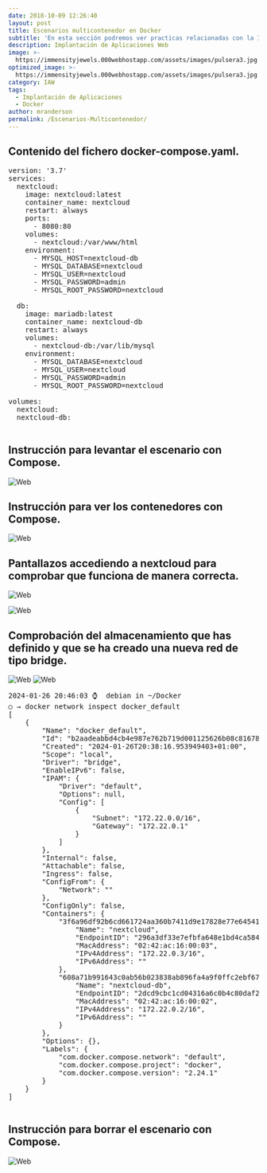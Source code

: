 ```yaml
---
date: 2018-10-09 12:26:40
layout: post
title: Escenarios multicontenedor en Docker
subtitle: 'En esta sección podremos ver practicas relacionadas con la Implantación de Aplicaciones Web'
description: Implantación de Aplicaciones Web
image: >-
  https://immensityjewels.000webhostapp.com/assets/images/pulsera3.jpg
optimized_image: >-
  https://immensityjewels.000webhostapp.com/assets/images/pulsera3.jpg
category: IAW
tags:
  - Implantación de Aplicaciones
  - Docker
author: mranderson
permalink: /Escenarios-Multicontenedor/
---
```


##    Contenido del fichero docker-compose.yaml.
    
<pre>
version: '3.7'
services:
  nextcloud:
    image: nextcloud:latest
    container_name: nextcloud
    restart: always
    ports:
      - 8080:80
    volumes:
      - nextcloud:/var/www/html
    environment:
      - MYSQL_HOST=nextcloud-db
      - MYSQL_DATABASE=nextcloud
      - MYSQL_USER=nextcloud
      - MYSQL_PASSWORD=admin
      - MYSQL_ROOT_PASSWORD=nextcloud

  db:
    image: mariadb:latest
    container_name: nextcloud-db
    restart: always
    volumes:
      - nextcloud-db:/var/lib/mysql
    environment:
      - MYSQL_DATABASE=nextcloud
      - MYSQL_USER=nextcloud
      - MYSQL_PASSWORD=admin
      - MYSQL_ROOT_PASSWORD=nextcloud

volumes:
  nextcloud:
  nextcloud-db:

</pre>

## Instrucción para levantar el escenario con Compose.

![Web](/assets/img/uploads/254.jpg)

##    Instrucción para ver los contenedores con Compose.

![Web](/assets/img/uploads/254.jpg)
   

##  Pantallazos accediendo a nextcloud para comprobar que funciona de manera correcta.

![Web](/assets/img/uploads/254.jpg)

![Web](/assets/img/uploads/254.jpg)

##  Comprobación del almacenamiento que has definido y que se ha creado una nueva red de tipo bridge.

![Web](/assets/img/uploads/254.jpg)
![Web](/assets/img/uploads/254.jpg)

     
<pre>
2024-01-26 20:46:03 ⌚  debian in ~/Docker
○ → docker network inspect docker_default
[
    {
        "Name": "docker_default",
        "Id": "b2aadeabbd4cb4e987e762b719d001125626b08c81678816c754b9880f73d1e1",
        "Created": "2024-01-26T20:38:16.953949403+01:00",
        "Scope": "local",
        "Driver": "bridge",
        "EnableIPv6": false,
        "IPAM": {
            "Driver": "default",
            "Options": null,
            "Config": [
                {
                    "Subnet": "172.22.0.0/16",
                    "Gateway": "172.22.0.1"
                }
            ]
        },
        "Internal": false,
        "Attachable": false,
        "Ingress": false,
        "ConfigFrom": {
            "Network": ""
        },
        "ConfigOnly": false,
        "Containers": {
            "3f6a96df92b6cd661724aa360b7411d9e17828e77e64541c2fd1ddb600c1ff23": {
                "Name": "nextcloud",
                "EndpointID": "296a3df33e7efbfa648e1bd4ca584815aaf7efdc354dab9961c629de30bad55c",
                "MacAddress": "02:42:ac:16:00:03",
                "IPv4Address": "172.22.0.3/16",
                "IPv6Address": ""
            },
            "608a71b991643c0ab56b023838ab896fa4a9f0ffc2ebf67a7a600558e074480b": {
                "Name": "nextcloud-db",
                "EndpointID": "2dcd9cbc1cd04316a6c0b4c80daf2163d9c51e4ed21aa7ece6649efa13061ea8",
                "MacAddress": "02:42:ac:16:00:02",
                "IPv4Address": "172.22.0.2/16",
                "IPv6Address": ""
            }
        },
        "Options": {},
        "Labels": {
            "com.docker.compose.network": "default",
            "com.docker.compose.project": "docker",
            "com.docker.compose.version": "2.24.1"
        }
    }
]

</pre>

## Instrucción para borrar el escenario con Compose.

![Web](/assets/img/uploads/254.jpg)
